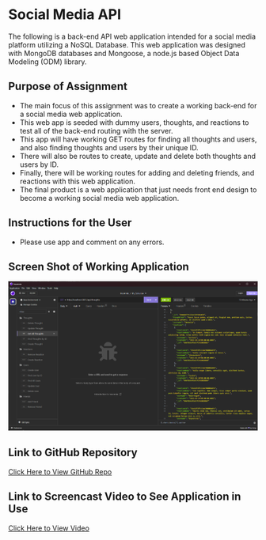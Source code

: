 # Social Media API
The following is a back-end API web application intended for a social media platform utilizing a NoSQL Database. This web application was designed with MongoDB databases and Mongoose, a node.js based Object Data Modeling (ODM) library. 

## Purpose of Assignment
- The main focus of this assignment was to create a working back-end for a social media web application.
- This web app is seeded with dummy users, thoughts, and reactions to test all of the back-end routing with the server. 
- This app will have working GET routes for finding all thoughts and users, and also finding thoughts and users by their unique ID.
- There will also be routes to create, update and delete both thoughts and users by ID.
- Finally, there will be working routes for adding and deleting friends, and reactions with this web application.
- The final product is a web application that just needs front end design to become a working social media web application. 

## Instructions for the User
 - Please use app and comment on any errors.

## Screen Shot of Working Application
<img src="./assets/social-api.png" alt="screenshot of app being tested in Insomnia"/>

## Link to GitHub Repository
[Click Here to View GitHub Repo](https://github.com/Aidan-Windebank/social-network-api)

## Link to Screencast Video to See Application in Use
[Click Here to View Video](https://drive.google.com/file/d/1V6q0ZZEj76pE4A_Gg8k011PENBdCm3Z_/view)